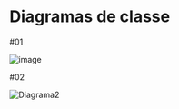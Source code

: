 # Diagramas de classe

#01 

![image](https://github.com/user-attachments/assets/b5f245ca-2f71-4067-af31-9ccf741fda27)

#02 

![Diagrama2](https://github.com/user-attachments/assets/86890f2b-fd28-4c11-b801-7094c0028038)

